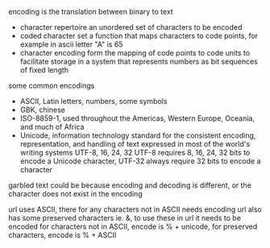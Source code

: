 encoding is the translation between binary to text
- character repertoire
an unordered set of characters to be encoded
- coded character set
a function that maps characters to code points, for example in ascii letter "A" is 65
- character encoding form
the mapping of code points to code units to facilitate storage in a system that represents numbers as bit sequences of fixed length

some common encodings
- ASCII, Latin letters, numbers, some symbols
- GBK, chinese
- ISO-8859-1, used throughout the Americas, Western Europe, Oceania, and much of Africa
- Unicode, information technology standard for the consistent encoding, representation, and handling of text expressed in most of the world's writing systems
UTF-8, 16, 24, 32
UTF-8 requires 8, 16, 24, 32 bits to encode a Unicode character, UTF-32 always require 32 bits to encode a character

garbled text
could be because encoding and decoding is different, or the character does not exist in the encoding

url uses ASCII, there for any characters not in ASCII needs encoding
url also has some preserved characters ie. &, to use these in url it needs to be encoded
for characters not in ASCII, encode is % + unicode, for preserved characters, encode is % + ASCII